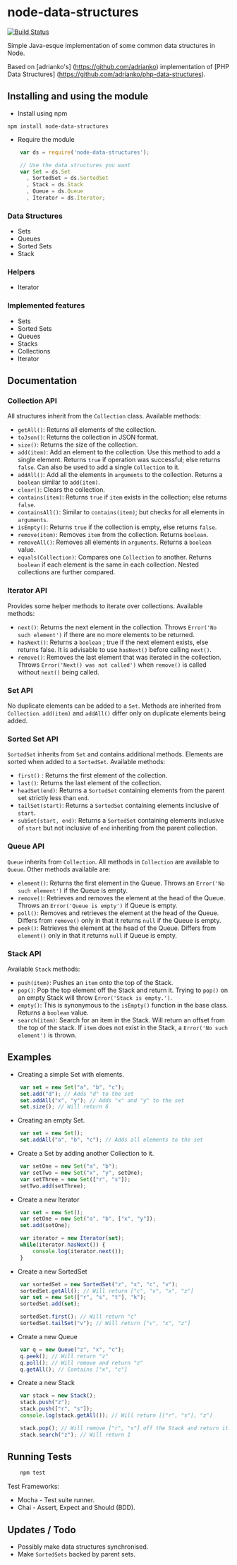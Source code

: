 # node-data-structures

[![Build Status](https://travis-ci.org/vivangkumar/node-data-structures.svg?branch=master)](https://travis-ci.org/vivangkumar/node-data-structures)

Simple Java-esque implementation of some common data structures in Node.

Based on [adrianko's] (https://github.com/adrianko) implementation of [PHP Data Structures] (https://github.com/adrianko/php-data-structures).

## Installing and using the module

* Install using npm

`npm install node-data-structures`

* Require the module

```javascript
    var ds = require('node-data-structures');

    // Use the data structures you want
    var Set = ds.Set
      , SortedSet = ds.SortedSet
      , Stack = ds.Stack
      , Queue = ds.Queue
      , Iterator = ds.Iterator;
```

### Data Structures

* Sets
* Queues
* Sorted Sets
* Stack

### Helpers

* Iterator

### Implemented features

* Sets
* Sorted Sets
* Queues
* Stacks
* Collections
* Iterator

## Documentation

### Collection API

All structures inherit from the `Collection` class.
Available methods:

* `getAll()`: Returns all elements of the collection.
* `toJson()`: Returns the collection in JSON format.
* `size()`: Returns the size of the collection.
* `add(item)`: Add an element to the collection. Use this method to add a single element. Returns `true` if operation was successful; else returns `false`. Can also be used to add a single `Collection` to it.
* `addAll()`: Add all the elements in `arguments` to the collection. Returns a `boolean` similar to `add(item)`.
* `clear()`: Clears the collection.
* `contains(item)`: Returns `true` if `item` exists in the collection; else returns `false`.
* `containsAll()`: Similar to `contains(item)`; but checks for all elements in `arguments`.
* `isEmpty()`: Returns `true` if the collection is empty, else returns `false`.
* `remove(item)`: Removes `item` from the collection. Returns `boolean`.
* `removeAll()`: Removes all elements in `arguments`. Returns a `boolean` value.
* `equals(Collection)`: Compares one `Collection` to another. Returns `boolean` if each element is the same in each collection. Nested collections are further compared.


### Iterator API

Provides some helper methods to iterate over collections.
Available methods:

* `next()`: Returns the next element in the collection. Throws `Error('No such element')` if there are no more elements to be returned.
* `hasNext()`: Returns a `boolean` ; true if the next element exists, else returns false. It is advisable to use `hasNext()` before calling `next()`.
* `remove()`: Removes the last element that was iterated in the collection. Throws `Error('Next() was not called')` when `remove()` is called without `next()` being called.

### Set API

No duplicate elements can be added to a `Set`. Methods are inherited from `Collection`.
`add(item)` and `addAll()` differ only on duplicate elements being added.

### Sorted Set API

`SortedSet` inherits from `Set` and contains additional methods. Elements are sorted when added to a `SortedSet`.
Available methods:

* `first()` : Returns the first element of the collection.
* `last()`: Returns the last element of the collection.
* `headSet(end)`: Returns a `SortedSet` containing elements from the parent set strictly less than `end`.
* `tailSet(start)`: Returns a `SortedSet` containing elements inclusive of `start`.
* `subSet(start, end)`: Returns a `SortedSet` containing elements inclusive of `start` but not inclusive of `end` inheriting from the parent collection.

### Queue API
`Queue` inherits from `Collection`. All methods in `Collection` are available to `Queue`. Other methods available are:

* `element()`: Returns the first element in the Queue. Throws an `Error('No such element')` if the Queue is empty.
* `remove()`: Retrieves and removes the element at the head of the Queue. Throws an `Error('Queue is empty')` if Queue is empty.
* `poll()`: Removes and retrieves the element at the head of the Queue. Differs from `remove()` only in that it returns `null` if the Queue is empty.
* `peek()`: Retrieves the element at the head of the Queue. Differs from `element()` only in that it returns `null` if Queue is empty.

### Stack API
Available `Stack` methods:

* `push(item)`: Pushes an `item` onto the top of the Stack.
* `pop()`: Pop the top element off the Stack and return it. Trying to `pop()` on an empty Stack will throw `Error('Stack is empty.')`.
* `empty()`: This is synonymous to the `isEmpty()` function in the base class. Returns a `boolean` value.
* `search(item)`: Search for an item in the Stack. Will return an offset from the top of the stack. If `item` does not exist in the Stack, a `Error('No such element')` is thrown.

## Examples

* Creating a simple Set with elements.

```javascript
    var set = new Set("a", "b", "c");
    set.add("d"); // Adds "d" to the set
    set.addAll("x", "y"); // Adds "x" and "y" to the set
    set.size(); // Will return 6
```

* Creating an empty Set.

```javascript
    var set = new Set();
    set.addAll("a", "b", "c"); // Adds all elements to the set
```

* Create a Set by adding another Collection to it.

```javascript
    var setOne = new Set("a", "b");
    var setTwo = new Set("x", "y", setOne);
    var setThree = new Set(["r", "s"]);
    setTwo.add(setThree);
```

* Create a new Iterator

```javascript
    var set = new Set();
    var setOne = new Set("a", "b", ["x", "y"]);
    set.add(setOne);

    var iterator = new Iterator(set);
    while(iterator.hasNext()) {
        console.log(iterator.next());
    }
```

* Create a new SortedSet

```javascript
    var sortedSet = new SortedSet("z", "x", "c", "v");
    sortedSet.getAll(); // Will return ["c", "v", "x", "z"]
    var set = new Set(["r", "s", "t"], "k");
    sortedSet.add(set);

    sortedSet.first(); // Will return "c"
    sortedSet.tailSet("v"); // Will return ["v", "x", "z"]
```

* Create a new Queue

```javascript
    var q = new Queue("z", "x", "c");
    q.peek(); // Will return "z"
    q.poll(); // Will remove and return "z"
    q.getAll(); // Contains ["x", "c"]
```

* Create a new Stack

```javascript
    var stack = new Stack();
    stack.push("z");
    stack.push(["r", "s"]);
    console.log(stack.getAll()); // Will return [["r", "s"], "z"]

    stack.pop(); // Will remove ["r", "s"] off the Stack and return it.
    stack.search("z"); // Will return 1
```

## Running Tests

```javascript
    npm test
```
Test Frameworks:
* Mocha - Test suite runner.
* Chai - Assert, Expect and Should (BDD).

## Updates / Todo

* Possibly make data structures synchronised.
* Make `SortedSets` backed by parent sets.
